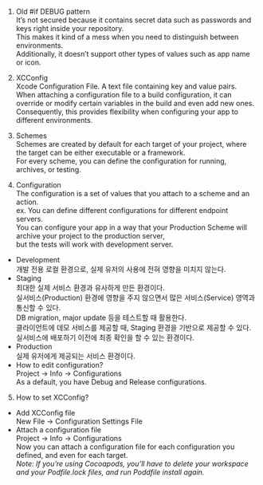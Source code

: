 1. Old #if DEBUG pattern  
It’s not secured because it contains secret data such as passwords and keys right inside your repository.  
This makes it kind of a mess when you need to distinguish between environments.  
Additionally, it doesn’t support other types of values such as app name or icon.  
  
2. XCConfig  
Xcode Configuration File. A text file containing key and value pairs.  
When attaching a configuration file to a build configuration, it can override or modify certain variables in the build and even add new ones.  
Consequently, this provides flexibility when configuring your app to different environments.  
  
3. Schemes  
Schemes are created by default for each target of your project, where the target can be either executable or a framework.  
For every scheme, you can define the configuration for running, archives, or testing.  
  
4. Configuration  
The configuration is a set of values that you attach to a scheme and an action.  
ex. You can define different configurations for different endpoint servers.  
You can configure your app in a way that your Production Scheme will archive your project to the production server,  
but the tests will work with development server.  
- Development  
	개발 전용 로컬 환경으로, 실제 유저의 사용에 전혀 영향을 미치지 않는다.  
- Staging  
	최대한 실제 서비스 환경과 유사하게 만든 환경이다.  
	실서비스(Production) 환경에 영향을 주지 않으면서 많은 서비스(Service) 영역과 통신할 수 있다.  
	DB migration, major update 등을 테스트할 때 활용한다.  
	클라이언트에 데모 서비스를 제공할 때, Staging 환경을 기반으로 제공할 수 있다.  
	실서비스에 배포하기 이전에 최종 확인을 할 수 있는 환경이다.  
- Production  
	실제 유저에게 제공되는 서비스 환경이다.  
- How to edit configuration?  
	Project -> Info -> Configurations  
	As a default, you have Debug and Release configurations.  
  
5. How to set XCConfig?  
- Add XCConfig file  
	New File -> Configuration Settings File  
- Attach a configuration file  
	Project -> Info -> Configurations  
	Now you can attach a configuration file for each configuration you defined, and even for each target.  
*Note: If you’re using Cocoapods, you’ll have to delete your workspace and your Podfile.lock files, and run Poddfile install again.*  